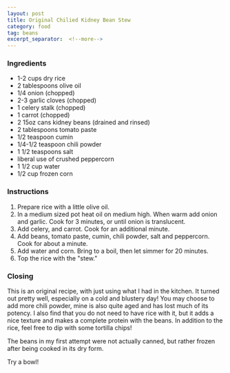 ```yaml
---
layout: post
title: Original Chilied Kidney Bean Stew
category: food
tag: beans
excerpt_separator:  <!--more-->
---
```


<blockquote class="imgur-embed-pub" lang="en" data-id="ZYu8fP0"><a href="//imgur.com/ZYu8fP0"></a></blockquote><script async src="//s.imgur.com/min/embed.js" charset="utf-8"></script>

### Ingredients
* 1-2 cups dry rice
* 2 tablespoons olive oil
* 1/4 onion (chopped)
* 2-3 garlic cloves (chopped)
* 1 celery stalk (chopped)
* 1 carrot (chopped)
* 2 15oz cans kidney beans (drained and rinsed)
* 2 tablespoons tomato paste
* 1/2 teaspoon cumin
* 1/4-1/2 teaspoon chili powder
* 1 1/2 teaspoons salt
* liberal use of crushed peppercorn
* 1 1/2 cup water
* 1/2 cup frozen corn

### Instructions
1. Prepare rice with a little olive oil.
2. In a medium sized pot heat oil on medium high. When warm add onion and garlic. Cook for 3 minutes, or until onion is translucent.
3. Add celery, and carrot. Cook for an additional minute.
4. Add beans, tomato paste, cumin, chili powder, salt and peppercorn. Cook for about a minute.
5. Add water and corn. Bring to a boil, then let simmer for 20 minutes.
6. Top the rice with the "stew."

### Closing
This is an original recipe, with just using what I had in the kitchen. It turned out pretty well, especially on a cold and blustery day! You may choose to add more chili powder, mine is also quite aged and has lost much of its potency. I also find that you do not need to have rice with it, but it adds a nice texture and makes a complete protein with the beans. In addition to the rice, feel free to dip with some tortilla chips!

The beans in my first attempt were not actually canned, but rather frozen after being cooked in its dry form.

Try a bowl!